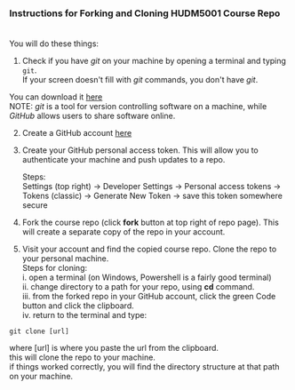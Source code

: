 ### Instructions for Forking and Cloning HUDM5001 Course Repo     

You will do these things:
1) Check if you have *git* on your machine by opening a terminal and typing `git`.    
If your screen doesn't fill with *git* commands, you don't have *git*.  

You can download it [here](https://git-scm.com/downloads)  
NOTE: *git* is a tool for version controlling software on a machine, while *GitHub* allows users to share software online.

2) Create a GitHub account [here](https://github.com/)
3) Create your GitHub personal access token. This will allow you to authenticate your machine and push updates to a repo.  
   
   Steps:  
   Settings (top right) -> Developer Settings -> Personal access tokens ->  Tokens (classic) ->
   Generate New Token -> save this token somewhere secure

4) Fork the course repo (click **fork** button at top right of repo page). This will create a separate copy of the repo in your account.
5) Visit your account and find the copied course repo. Clone the repo to your personal machine.  
Steps for cloning:  
i. open a terminal (on Windows, Powershell is a fairly good terminal)  
ii. change directory to a path for your repo, using **cd** command.  
iii. from the forked repo in your GitHub account, click the green Code button and click the clipboard.  
iv. return to the terminal and type:  

`git clone [url]`  

where [url] is where you paste the url from the clipboard.  
this will clone the repo to your machine.  
if things worked correctly, you will find the directory structure at that path on your machine.  
